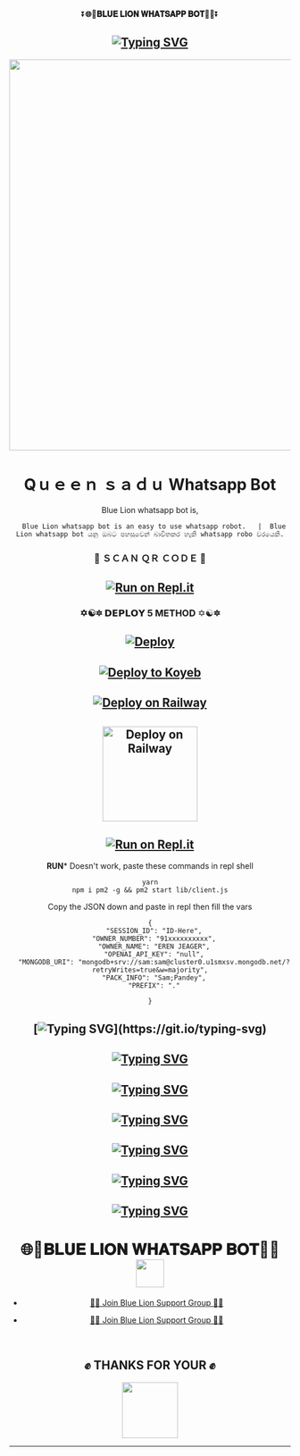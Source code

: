 <div align="center">
    ⏬<b>🌐🤍𝐁𝐋𝐔𝐄 𝐋𝐈𝐎𝐍 𝐖𝐇𝐀𝐓𝐒𝐀𝐏𝐏 𝐁𝐎𝐓🤍🌐</b>⏬</b>

  
<div align="center">
</p>


## [![Typing SVG](https://readme-typing-svg.herokuapp.com?font=Rockstar-ExtraBold&color=F00&lines=WELCOME+TO+BLUE+LION+WHATSAPP+BOT;MADE+BY+CYBER+TECH+TEAM)](https://git.io/typing-svg)

   <p align="center">
<a href="https://github.com/nipuna15">
    <img src="https://i.ibb.co/n0DTPxs/Whats-App-Image-2023-06-16-at-15-06-03.jpg" width="700px">
  </a>
  

# Qｕｅｅｎ ｓａｄｕ Whatsapp Bot


Blue Lion whatsapp bot is,

      Blue Lion whatsapp bot is an easy to use whatsapp robot.   |  Blue Lion whatsapp bot යනු ඔබට පහසුවෙන් බාවිතකර හැකි whatsapp robo වරයෙකි.


  
 
### 📸 ＳＣＡＮ ＱＲ ＣＯＤＥ 📸
 ## [![Run on Repl.it](https://repl.it/badge/github/quiec/whatsAlfa)](https://replit.com/@nipunarangana/BLUE-LION-V2?v=1)




 ### ✡☯🔯  𝗗𝗘𝗣𝗟𝗢𝗬 5 METHOD ✡☯🔯


## [![Deploy](https://www.herokucdn.com/deploy/button.svg)](https://heroku.com/deploy?template=https://github.com/nipuna15/Blue-Lion-V2.git)
  
## [![Deploy to Koyeb](https://www.koyeb.com/static/images/deploy/button.svg)](https://app.koyeb.com/apps/deploy?type=git&repository=github.com/prabathLK/PRABATH_MD&branch=main&env[SESSION_ID]&env[OWNER_NUMBER]=94762280384&env[MONGODB_URI]&&env[OWNER_NAME]=prabath&env[KOYEB_API]&env[PREFIX]=.&env[BOTCAHX_API]&env[ALIVE_IMG]=https://telegra.ph/file/0ff686352c51b20af8231.jpg&env[ALIVE_MSJ]=IAmOnline&env[global_url]=instagram.com&env[FAKE_COUNTRY_CODE]=92&env[READ_MESSAGE]=false&env[DISABLE_PM]=false&env[WORKTYPE]=public&env[THEME]=PRABATH-MD&env[AUTO_STICKER]=false&env[AUTO_VOICE]=false&env[PACK_INFO]=prabath;madebyprabathmd&name=prabath-md&env[KOYEB_NAME]=prabath-md&env[ANTILINK_VALUES]=chat.whatsapp.com&env[PORT]=8000)
    
## [![Deploy on Railway](https://railway.app/button.svg)](https://railway.app/template/NO4jvb?referralCode=iM43z3)
 
    
## <a href="https://app.uffizzi.com/projects"><img src="https://telegra.ph/file/e464e609e43eb3dfdc144.png" alt="Deploy on Railway" width="170px"></a>
</p>
 
## [![Run on Repl.it](https://repl.it/badge/github/quiec/whatsAlfa)](https://repl.it/github/nipuna15/Blue-Lion-V2)

**RUN*** Doesn't work, paste these commands in repl shell

```
yarn
npm i pm2 -g && pm2 start lib/client.js
```
Copy the JSON down and paste in repl then fill the vars

```
{
  "SESSION_ID": "ID-Here",
  "OWNER_NUMBER": "91xxxxxxxxxx",
  "OWNER_NAME": "EREN JEAGER",
  "OPENAI_API_KEY": "null",
  "MONGODB_URI": "mongodb+srv://sam:sam@cluster0.u1smxsv.mongodb.net/?retryWrites=true&w=majority",
  "PACK_INFO": "Sam;Pandey",
  "PREFIX": "."
   
}
```
    
   ## [![Typing SVG](https://readme-typing-svg.herokuapp.com?font=Rockstar-ExtraBold&color=008000&lines=HOW+TO+DEVOLP+BY;MADE+BY+CYBER+TECH+TEAM..)](https://git.io/typing-svg)
   
   ## [![Typing SVG](https://readme-typing-svg.herokuapp.com?font=Rockstar-ExtraBold&color=F008000&lines=1.+Fork+This+Repo)](https://github.com/nipuna15)
   ## [![Typing SVG](https://readme-typing-svg.herokuapp.com?font=Rockstar-ExtraBold&color=F008000&lines=2.+Scan+QR+Code)](https://github.com/nipuna15)
   ## [![Typing SVG](https://readme-typing-svg.herokuapp.com?font=Rockstar-ExtraBold&color=F008000&lines=3.+Make+Heroku+&+Uffizzi+Deploy+Link+Your+own)](https://github.com/nipuna15)
   ## [![Typing SVG](https://readme-typing-svg.herokuapp.com?font=Rockstar-ExtraBold&color=F008000&lines=4.+Add+App+Name+And+Deploy)](https://github.com/nipuna15)
   ## [![Typing SVG](https://readme-typing-svg.herokuapp.com?font=Rockstar-ExtraBold&color=F008000&lines=5.+Watch+Your+Heroku+Log)](https://github.com/nipuna15)

   
## [![Typing SVG](https://readme-typing-svg.herokuapp.com?font=Rockstar-ExtraBold&color=F00&lines=If+you+think+this+bot+is+not+good;deploy+another+bot+you+like;If+you+become+Question+about+bot;join+our+Whatsapp+support+group;to+solve+it+♥️)](https://git.io/typing-svg)
  
#  🌐🤍𝐁𝐋𝐔𝐄 𝐋𝐈𝐎𝐍 𝐖𝐇𝐀𝐓𝐒𝐀𝐏𝐏 𝐁𝐎𝐓🤍🌐  <img src="https://camo.githubusercontent.com/2c8b3670d933220ae3c023fa1d568682975cce3f10799d0d3ff5ecac394b4ee8/68747470733a2f2f6d656469612e67697068792e636f6d2f6d656469612f31326f75664342304d795a31476f2f67697068792e676966" width="50px">

* [🧑‍💻 Join Blue Lion Support Group 🧑‍💻](https://chat.whatsapp.com/JBjM2yRpqJD5rGUEKQOpHi)

* [🧑‍💻 Join Blue Lion Support Group 🧑‍💻](https://chat.whatsapp.com/GkYZvcVSUSR1WBvl6rBpiw)


<br>
<div>
<h2 align="center">✊ THANKS FOR YOUR ✊</h2>
<div align="center">
<img src="https://i.ibb.co/Gx9cT44/IMG-20230708-WA0023.jpg"   width="100px">
</div>
<hr>
</div>
</div>
    </center>
</body>

